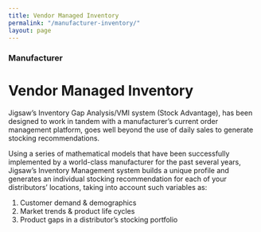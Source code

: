 ```yaml
---
title: Vendor Managed Inventory
permalink: "/manufacturer-inventory/"
layout: page
---
```


### Manufacturer

# Vendor Managed Inventory

Jigsaw’s Inventory Gap Analysis/VMI system (Stock Advantage), has been designed to work in tandem with a manufacturer’s current order management platform, goes well beyond the use of daily sales to generate stocking recommendations. 

Using a series of mathematical models that have been successfully implemented by a world-class manufacturer for the past several years, Jigsaw’s Inventory Management system builds a unique profile and generates an individual stocking recommendation for each of your distributors’ locations, taking into account such variables as:
 
1. Customer demand &amp; demographics
2. Market trends &amp; product life cycles
3. Product gaps in a distributor’s stocking portfolio
